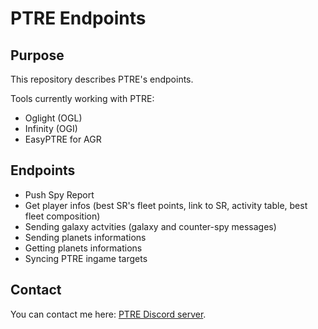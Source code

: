 # PTRE Endpoints

## Purpose

This repository describes PTRE's endpoints.

Tools currently working with PTRE:
- Oglight (OGL)
- Infinity (OGI)
- EasyPTRE for AGR

## Endpoints

- Push Spy Report
- Get player infos (best SR's fleet points, link to SR, activity table, best fleet composition)
- Sending galaxy actvities (galaxy and counter-spy messages)
- Sending planets informations
- Getting planets informations
- Syncing PTRE ingame targets

## Contact

You can contact me here: [PTRE Discord server](https://discord.gg/WsJGC9G).